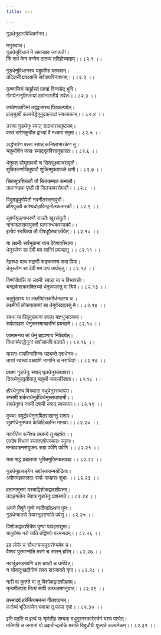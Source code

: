 ```yaml
---
title: ०८२

---
```

गुडधेनुदानविधिवर्णनम्।  
  
मनुरुवाच।  
गुडधेनुविधानं मे समाचक्ष्व जगत्पते!।  
किं रूपं केन मन्त्रेण दातव्यं तदिहोच्यताम्।। ८२.१ ।।  
  
गुडधेनुविधानस्य यद्रूपमिह यत्फलम्।  
तदिदानीं प्रवक्ष्यामि सर्वपापविनाशनम्।। ८२.२ ।।  
  
कृष्णाजिनं चतुर्हस्तं प्रागग्रं विन्यसेद्‌ भुवि।  
गोमयेनानुलिप्तायां दर्भानास्तीर्य सर्वतः।। ८२.३ ।।  
  
लघ्वेणकाजिनं तद्वद्वत्सश्च पिरकल्पयेत्।  
प्राङ्‌मुखीं कल्पयेद्धेनुमुदक्‌पादां सवत्सकाम्।। ८२.४ ।।  
  
उत्तमा गुडधेनुः स्यात्‌ सदाभारचतुष्टयम्।  
वत्सं भारेणकुर्वीत द्वाभ्यां वै मध्यमा स्मृता।। ८२.५ ।।  
  
अर्द्धभारेण वत्सः स्यात् कनिष्ठाभारकेण तु।  
चतुर्थाशेन वत्सः स्याद्‌गृहवित्तानुसारतः।। ८२.६ ।।  
  
धेनुवत्‌ सौघृतास्यौ च सितसूक्ष्माम्वरावृतौ।  
शुक्तिकर्णाविक्षुपादौ शुक्तिमुक्ताफले क्षणौ।। ८२.७ ।।  
  
सितसूत्रशिरालौ तौ सितकम्बल कम्बलौ।  
ताम्रगण्डक पृष्ठौ तौ सितचामररोमकौ।। ८२.८ ।।  
  
विद्रुमभ्रूयुगोपेतौ नवनीतस्तनावुभौ।  
क्षौमपुच्छौ कांश्यदोहाविन्द्रनीलकतारकौ।। ८२.९ ।।  
  
सुवर्णश्रृङ्गाभरणौ राजतैः खुरसंयुतौ।  
नानाफलसमायुक्तौ घ्राणगन्धकरण्डकौ।।  
इत्येवं रचयित्वा तौ दीपधूपैरथाऽर्चयेत्।। ८२.१० ।।  
  
या लक्ष्मीः सर्वभूतानां याच देवेष्ववस्थिता।  
धेनुरूपेण सा देवी मम शान्तिं प्रयच्छतु ।। ८२.११ ।।  
  
देहस्था याच रुद्राणी शङ्करस्य सदा प्रिया।  
धेनुरूपेण सा देवी मम पापं व्यपोहतु।। ८२.१२ ।।  
  
विष्णोर्वक्षसि या लक्ष्मीः स्वाहा या च विभावसोः।  
चन्द्रार्कशक्रशक्तिर्य्या धेनुरूपास्तु मा श्रिये।। ८२.१३ ।।  
  
चतुर्मुखस्य या लक्ष्मीर्यालक्ष्मीर्धनदस्य च ।  
लक्ष्मीर्या लोकपालानां सा धेनुर्वरदाऽस्तु मे।। ८२.१४ ।।  
  
स्वधा या पितृमुख्यानां स्वाहा यज्ञभुजाञ्चया।  
सर्वपापहरा धेनुस्तस्माच्छान्तिं प्रयच्छमे।। ८२.१५ ।।  
  
एवमामन्त्र्य तां धेनुं ब्राह्मणाय निवेदयेत्।  
विधानमेतद्धेनूनां सर्वासामपि पठ्यते।। ८२.१६ ।।  
  
यास्ताः पापविनाशिन्यः पठ्यन्ते दशधेनवः।  
तासां स्वरूपं वक्ष्यामि नामानि च नराधिप!।। ८२.१७ ।।  
  
प्रथमा गुडधेनुः स्यात् घृतधेनुस्तथापरा।  
तिलधेनुस्तृतीयातु चतुर्थी जलसञ्ज्ञिता।। ८२.१८ ।।  
  
क्षीरधेनुश्च विख्याता मधुधेनुस्तथापरा।  
सप्तमी शर्कराधेनुर्दधिधेनुस्तथाष्टमी।।  
रसधेनुश्च नवमी दशमी स्यात् स्वरूपतः।। ८२.१९ ।।  
  
कुम्भाः स्युर्द्रवधेनूनामितरासान्तु राशयः।  
सुवर्णधेनुमप्यत्र केचिदिच्छन्ति मानवाः।। ८२.२० ।।  
  
नवनीतेन रत्नैश्च तथान्ये तु महर्षयः।।  
एतदेव विधानं स्यात्तएवोपस्कराः स्मृताः।  
मन्त्रावाहनसंयुक्ताः सदा पर्वणि पर्वणि ।। ८२.२१ ।।  
  
यथा श्रद्धं प्रदातव्या भुक्तिमुक्तिफलप्रदाः।। ८२.२२ ।।  
  
गुडधेनुप्रसङ्गेन सर्वास्तावन्मयोदिताः।  
अशेषयज्ञफलदाः सर्वाः पापहराः शुभाः ।। ८२.२३ ।।  
  
व्रतानामुत्तमं यस्माद्विशोकद्वादशीव्रतम्।  
तदङ्गत्वेन चैवात्र गुडधेनुः प्रशस्यते।। ८२.२४ ।।  
  
अयने विषुवे पुण्ये व्यतीपातेऽथवा पुनः।  
गुडधेन्वादयो देयास्तूपरागादि पर्वसु।। ८२.२५ ।।  
  
विशोकद्वादशीचैषा पुण्या पापहराशुभा।  
यामुपोष्य नरो याति तद्विष्णोः परमम्पदम्।। ८२.२६ ।।  
  
इह लोके च सौभाग्यमायुरारोग्यमेव च।  
वैष्णवं पुरमाप्नोति मरणे च स्मरन् हरिम्।। ८२.२७ ।।  
  
नवार्बुदसहस्राणि दश चाष्टौ च धर्मवित्।  
न शोकदुःखदौर्गत्यं तस्य सञ्जायते नृप!।। ८२.२८ ।।  
  
नारी वा कुरुते या तु विशोकद्वादशीव्रतम्।  
नृत्यगीतपरा नित्यं सापि तत्फलमाप्नुयात्।। ८२.२९ ।।  
  
तस्मादग्रे हरेर्नित्यमनन्तं गीतवादनम्।  
कर्त्तव्यं भूतिकामेन भक्त्या तु परया नृप!।। ८२.३० ।।  
  
इति पठति य इत्थं यः श्रृणेतीह सम्यक् मधुमुरनरकारेरर्चनं यश्च पश्येत्।  
मतिमपि च जनानां यो ददातीन्द्रलोके वसति विबुधौघैः पूज्यते कल्पमेकम्।। ८२.३१ ।।